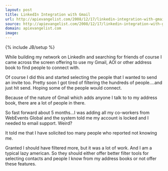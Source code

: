 ```yaml
---
layout: post
title: LinkedIn Integration with Gmail
url: http://apievangelist.com/2008/12/17/linkedin-integration-with-gmail/
source: http://apievangelist.com/2008/12/17/linkedin-integration-with-gmail/
domain: apievangelist.com
image: 
---
```

{% include JB/setup %}<p>While building my network on LinkedIn and searching for friends of course I came across the screen offering to use my Gmail, AOl or other address book to find people to connect with.<p></p>
Of course I did this and started selecting the people that I wanted to send an invite too. Pretty soon I got tired of filtering the hundreds of people....and just hit send. Hoping some of the people would connect.<p></p>
Because of the nature of Gmail which adds anyone I talk to to my address book, there are a lot of people in there.<p></p>
So fast forward about 5 months...I was adding all my co-workers from WebEvents Global and the system told me my account is locked and I needed to email support. Weird?<p></p>
It told me that I have solicited too many people who reported not knowing me.<p></p>
Granted I should have filtered more, but it was a lot of work. And I am a typical lazy american. So they should either offer better filter tools for selecting contacts and people I know from my address books or not offer these features.</p>
